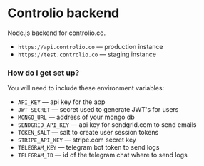 # Controlio backend #

Node.js backend for controlio.co.

* `https://api.controlio.co` — production instance
* `https://test.controlio.co` — staging instance

### How do I get set up? ###

You will need to include these environment variables:

* `API_KEY` — api key for the app
* `JWT_SECRET` — secret used to generate JWT's for users
* `MONGO_URL` — address of your mongo db
* `SENDGRID_API_KEY` — api key for sendgrid.com to send emails
* `TOKEN_SALT` — salt to create user session tokens
* `STRIPE_API_KEY` — stripe.com secret key
* `TELEGRAM_KEY` — telegram bot token to send logs
* `TELEGRAM_ID` — id of the telegram chat where to send logs